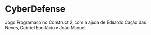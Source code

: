 # CyberDefense
Jogo Programado no Construct 2, com a ajuda de Eduardo Cação das Neves, Gabriel Bonifácio e João Manuel
